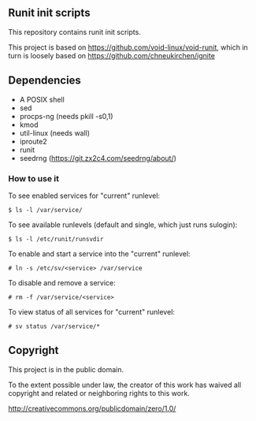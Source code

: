 ## Runit init scripts

This repository contains runit init scripts.

This project is based on https://github.com/void-linux/void-runit, which in turn
is loosely based on https://github.com/chneukirchen/ignite

## Dependencies

- A POSIX shell
- sed
- procps-ng (needs pkill -s0,1)
- kmod
- util-linux (needs wall)
- iproute2
- runit
- seedrng (https://git.zx2c4.com/seedrng/about/)

### How to use it

To see enabled services for "current" runlevel:

    $ ls -l /var/service/

To see available runlevels (default and single, which just runs sulogin):

    $ ls -l /etc/runit/runsvdir

To enable and start a service into the "current" runlevel:

    # ln -s /etc/sv/<service> /var/service

To disable and remove a service:

    # rm -f /var/service/<service>

To view status of all services for "current" runlevel:

    # sv status /var/service/*
    
## Copyright

This project is in the public domain.

To the extent possible under law, the creator of this work has waived
all copyright and related or neighboring rights to this work.

http://creativecommons.org/publicdomain/zero/1.0/

